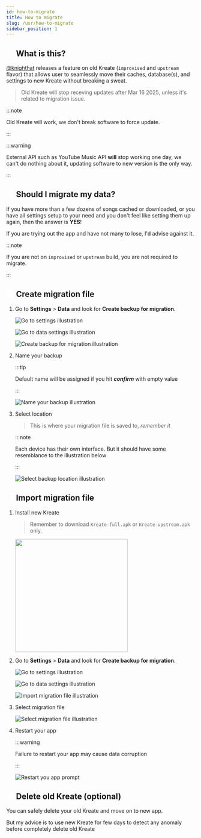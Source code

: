 ```yaml
---
id: how-to-migrate
title: How to migrate
slug: /usr/how-to-migrate
sidebar_position: 1
---
```


## <svg xmlns="http://www.w3.org/2000/svg" width="1em" height="1em" viewBox="0 0 24 24"><path fill="#fff" d="M10.6 16q0-2.025.363-2.912T12.5 11.15q1.025-.9 1.563-1.562t.537-1.513q0-1.025-.687-1.7T12 5.7q-1.275 0-1.937.775T9.125 8.05L6.55 6.95q.525-1.6 1.925-2.775T12 3q2.625 0 4.038 1.463t1.412 3.512q0 1.25-.537 2.138t-1.688 2.012Q14 13.3 13.738 13.913T13.475 16zm1.4 6q-.825 0-1.412-.587T10 20t.588-1.412T12 18t1.413.588T14 20t-.587 1.413T12 22"/></svg> What is this?

[@knighthat](https://github.com/knighthat) releases a feature on old Kreate (`improvised` and `upstream` flavor) that allows user to seamlessly move their caches, database(s), and settings to new Kreate without breaking a sweat.

> Old Kreate will stop receving updates after Mar 16 2025, unless it's related to migration issue.

:::note

Old Kreate will work, we don't break software to force update.

:::

:::warning

External API such as YouTube Music API **will** stop working one day, we can't do nothing about it, updating software to new version is the only way.

:::


## <svg xmlns="http://www.w3.org/2000/svg" width="1em" height="1em" viewBox="0 0 32 32"><path fill="#fff" d="M26 2H6a2 2 0 0 0-2 2v4a2 2 0 0 0 2 2h9v6.17l-2.59-2.58L11 15l5 5l5-5l-1.41-1.41L17 16.17V10h9a2 2 0 0 0 2-2V4a2 2 0 0 0-2-2M6 4h4v4H6zm20 4H12V4h14zm0 14H6a2 2 0 0 0-2 2v4a2 2 0 0 0 2 2h20a2 2 0 0 0 2-2v-4a2 2 0 0 0-2-2M6 24h14v4H6zm20 4h-4v-4h4z"/></svg> Should I migrate my data?

If you have more than a few dozens of songs cached or downloaded, or you have all settings setup to your need and you don't feel like setting them up again, then the answer is **YES**!

If you are trying out the app and have not many to lose, I'd advise against it.

:::note

If you are not on `improvised` or `upstream` build, you are not required to migrate.

:::

## <svg xmlns="http://www.w3.org/2000/svg" width="1em" height="1em" viewBox="0 0 24 24"><path fill="#fff" d="M13 9V3.5L18.5 9M6 2c-1.11 0-2 .89-2 2v16a2 2 0 0 0 2 2h12a2 2 0 0 0 2-2V8l-6-6z"/></svg> Create migration file

1. Go to  **Settings** > **Data** and look for **Create backup for migration**.

    ![Go to settings illustration](./img/go-to-settings.webp)

    ![Go to data settings illustration](./img/go-to-data-settings.webp)

    ![Create backup for migration illustration](./img/data-settings-create-backup-for-migration.webp)

2. Name your backup

    :::tip

    Default name will be assigned if you hit **_confirm_** with empty value

    :::

    ![Name your backup illustration](./img/name-your-migration-file.webp)

3. Select location

    > This is where your migration file is saved to, *_remember it_*

    :::note

    Each device has their own interface. But it should have some resemblance to the illustration below

    :::

    ![Select backup location illustration](./img/select-backup-location.webp)

## <svg xmlns="http://www.w3.org/2000/svg" width="1em" height="1em" viewBox="0 0 24 24"><path fill="#fff" d="M3 1h12.414L21 6.586V23h-9v-2h7V9h-6V3H5v10H3zm12 2.414V7h3.586zM7.05 14.088l4.858 4.914l-4.858 4.914l-1.422-1.406l2.48-2.508H.997v-2h7.11l-2.48-2.508z"/></svg> Import migration file

1. Install new Kreate

    > Remember to download `Kreate-full.apk` or `Kreate-upstream.apk` only.

    <a href="https://github.com/knighthat/Kreate/releases/latest">
        <img src="/get_it_on/github.png" width="300px" />
    </a>

1. Go to  **Settings** > **Data** and look for **Create backup for migration**.

    ![Go to settings illustration](./img/go-to-settings.webp)

    ![Go to data settings illustration](./img/go-to-data-settings.webp)

    ![Import migration file illustration](./img/data-settings-import-imgration-file.webp)

2. Select migration file

    ![Select migration file illustration](./img/select-migration-file.webp)

3. Restart your app

    :::warning

    Failure to restart your app may cause data corruption

    :::

    ![Restart you app prompt](./img/restart-your-app.webp)

## <svg xmlns="http://www.w3.org/2000/svg" width="1em" height="1em" viewBox="0 0 24 24"><path fill="#fff" d="M6 19c0 1.1.9 2 2 2h8c1.1 0 2-.9 2-2V7H6zM19 4h-3.5l-1-1h-5l-1 1H5v2h14z"/></svg> Delete old Kreate (optional)

You can safely delete your old Kreate and move on to new app. 

But my advice is to use new Kreate for few days to detect any anomaly before completely delete old Kreate